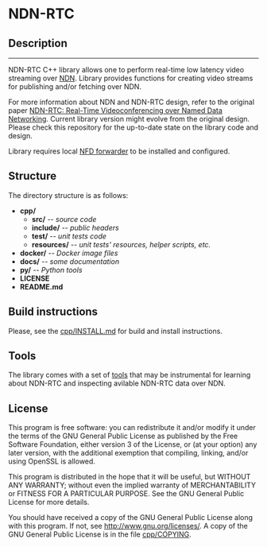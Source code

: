 # NDN-RTC

## Description
----
NDN-RTC C++ library allows one to perform real-time low latency video streaming over [NDN](http://named-data.net/). Library provides functions for creating video streams for publishing and/or fetching over NDN.

For more information about NDN and NDN-RTC design, refer to the original paper [NDN-RTC: Real-Time Videoconferencing over Named Data Networking](https://dl.acm.org/citation.cfm?id=2810176). Current library version might evolve from the original design. Please check this repository for the up-to-date state on the library code and design.

Library requires local [NFD forwarder](https://github.com/named-data/NFD) to be installed and configured.

## Structure

The directory structure is as follows:

* **cpp/**
    * **src/** *-- source code*
    * **include/** *-- public headers*
    * **test/** *-- unit tests code*
    * **resources/** *-- unit tests' resources, helper scripts, etc.*  
* **docker/** *-- Docker image files*
* **docs/** *-- some documentation*
* **py/** *-- Python tools*
* **LICENSE**
* **README.md**

## Build instructions

Please, see the [cpp/INSTALL.md](cpp/INSTALL.md) for build and install instructions.

## Tools

The library comes with a set of [tools](cpp/tools/README.md) that may be instrumental for learning about NDN-RTC and inspecting avilable NDN-RTC data over NDN.

## License

This program is free software: you can redistribute it and/or modify it under the terms of the GNU General Public License as published by the Free Software Foundation, either version 3 of the License, or (at your option) any later version, with the additional exemption that compiling, linking, and/or using OpenSSL is allowed.

This program is distributed in the hope that it will be useful, but WITHOUT ANY WARRANTY; without even the implied warranty of MERCHANTABILITY or FITNESS FOR A PARTICULAR PURPOSE. See the GNU General Public License for more details.

You should have received a copy of the GNU General Public License along with this program. If not, see http://www.gnu.org/licenses/. A copy of the GNU General Public License is in the file [cpp/COPYING](cpp/COPYING).
